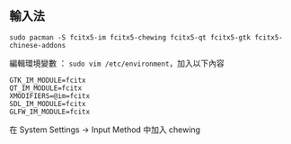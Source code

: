 ## 輸入法
```
sudo pacman -S fcitx5-im fcitx5-chewing fcitx5-qt fcitx5-gtk fcitx5-chinese-addons

```

編輯環境變數 ： `sudo vim /etc/environment`，加入以下內容
```
GTK_IM_MODULE=fcitx
QT_IM_MODULE=fcitx
XMODIFIERS=@im=fcitx
SDL_IM_MODULE=fcitx
GLFW_IM_MODULE=fcitx

```
在 System Settings -> Input Method 中加入 chewing
